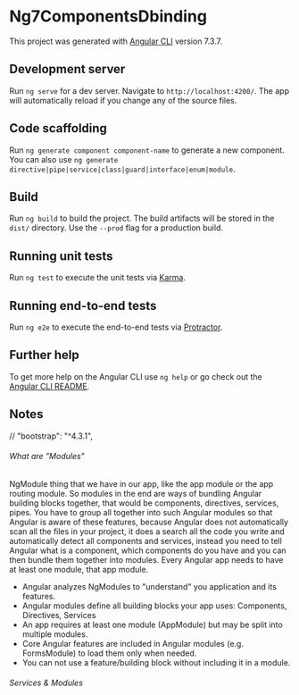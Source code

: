 # Ng7ComponentsDbinding

This project was generated with [Angular CLI](https://github.com/angular/angular-cli) version 7.3.7.

## Development server

Run `ng serve` for a dev server. Navigate to `http://localhost:4200/`. The app will automatically reload if you change any of the source files.

## Code scaffolding

Run `ng generate component component-name` to generate a new component. You can also use `ng generate directive|pipe|service|class|guard|interface|enum|module`.

## Build

Run `ng build` to build the project. The build artifacts will be stored in the `dist/` directory. Use the `--prod` flag for a production build.

## Running unit tests

Run `ng test` to execute the unit tests via [Karma](https://karma-runner.github.io).

## Running end-to-end tests

Run `ng e2e` to execute the end-to-end tests via [Protractor](http://www.protractortest.org/).

## Further help

To get more help on the Angular CLI use `ng help` or go check out the [Angular CLI README](https://github.com/angular/angular-cli/blob/master/README.md).


## Notes
// "bootstrap": "^4.3.1",


###### What are "Modules"
NgModule thing that we have in our app, like the app module or the app routing module. So modules in the end are ways of bundling Angular building blocks together, that would be components, directives, services, pipes. You have to group all together into such Angular modules so that Angular is aware of these features, because Angular does not automatically scan all the files in your project, it does a search all the code you write and automatically detect all components and services, instead you need to tell Angular what is a component, which components do you have and you can then bundle them together into modules. Every Angular app needs to have at least one module, that app module.
- Angular analyzes NgModules to "understand" you application and its features.
- Angular modules define all building blocks your app uses: Components, Directives, Services
- An app requires at least one module (AppModule) but may be split into multiple modules.
- Core Angular features are included in Angular modules (e.g. FormsModule) to load them only when needed.
- You can not use a feature/building block without including it in a module.


###### Services & Modules



























